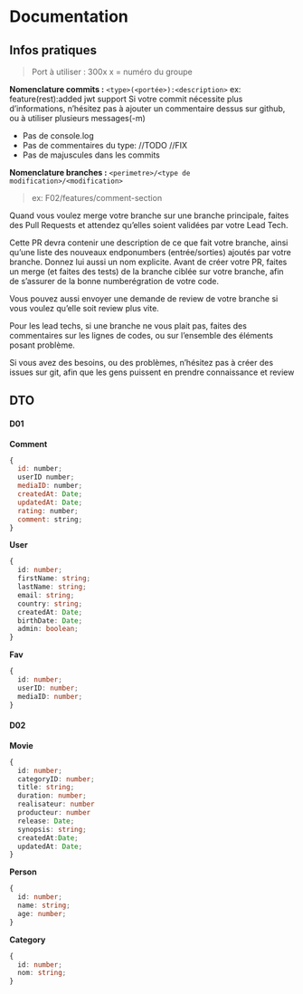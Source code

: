 # Documentation

## Infos pratiques
> Port à utiliser : 300x  x = numéro du groupe

**Nomenclature commits :**
`<type>(<portée>):<description>`
ex: feature(rest):added jwt support
Si votre commit nécessite plus d’informations, n’hésitez pas à ajouter un commentaire dessus sur github, ou à utiliser plusieurs messages(-m)
* Pas de console.log
* Pas de commentaires du type: //TODO //FIX
* Pas de majuscules dans les commits

**Nomenclature branches  :**
`<perimetre>/<type de modification>/<modification>`
>  ex: F02/features/comment-section

Quand vous voulez merge votre branche sur une branche principale, faites des Pull Requests et attendez qu’elles soient validées par votre Lead Tech.

Cette PR devra contenir une description de ce que fait votre branche, ainsi qu’une liste des nouveaux endponumbers (entrée/sorties) ajoutés par votre branche. Donnez lui aussi un nom explicite. Avant de créer votre PR, faites un merge (et faites des tests) de la branche ciblée sur votre branche, afin de s’assurer de la bonne numberégration de votre code.

Vous pouvez aussi envoyer une demande de review de votre branche si vous voulez qu’elle soit review plus vite.

Pour les lead techs, si une branche ne vous plait pas, faites des commentaires sur les lignes de codes, ou sur l’ensemble des éléments posant problème.

Si vous avez des besoins, ou des problèmes, n’hésitez pas à créer des issues sur git, afin que les gens puissent en prendre connaissance et review

## DTO

#### D01

**Comment**
```JavaScript
{
  id: number;
  userID number;
  mediaID: number;
  createdAt: Date;
  updatedAt: Date;
  rating: number;
  comment: string;
}
```

**User**
```TypeScript
{
  id: number;
  firstName: string;
  lastName: string;
  email: string;
  country: string;
  createdAt: Date;
  birthDate: Date;
  admin: boolean;
}
```
**Fav**
```TypeScript
{
  id: number;
  userID: number;
  mediaID: number;
}
```

#### D02

**Movie**
```TypeScript
{
  id: number;
  categoryID: number;
  title: string;
  duration: number;
  realisateur: number
  producteur: number
  release: Date;
  synopsis: string;
  createdAt:Date;
  updatedAt: Date;
}
```

**Person**
```TypeScript
{
  id: number;
  name: string;
  age: number;
}
```

**Category**
```TypeScript
{
  id: number;
  nom: string;
}
```